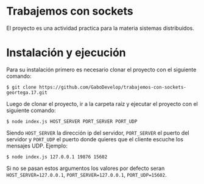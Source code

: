# Trabajemos con sockets 

El proyecto es una actividad practica para la materia sistemas distribuidos.

# Instalación y ejecución

Para su instalación primero es necesario clonar el proyecto con el siguiente comando:

```console
$ git clone https://github.com/GaboDevelop/trabajemos-con-sockets-geortega.17.git
```

Luego de clonar el proyecto, ir a la carpeta raíz y ejecutar el proyecto con el siguiente comando:

```console
$ node index.js HOST_SERVER PORT_SERVER PORT_UDP 
```

Siendo `HOST_SERVER` la dirección ip del servidor, `PORT_SERVER` el puerto del servidor y `PORT_UDP` el puerto donde quieres que el cliente escuche los mensajes UDP. Ejemplo:

```console
$ node index.js 127.0.0.1 19876 15602 
```

Si no se pasan estos argumentos los valores por defecto seran `HOST_SERVER=127.0.0.1`, `PORT_SERVER=127.0.0.1`, `PORT_UDP=15602`.
